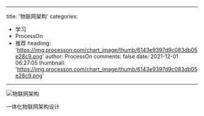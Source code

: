 
---
title: '物联网架构'
categories: 
 - 学习
 - ProcessOn
 - 推荐
headimg: 'https://img.processon.com/chart_image/thumb/6143e9397d9c083db05e28c9.png'
author: ProcessOn
comments: false
date: 2021-12-01 06:27:05
thumbnail: 'https://img.processon.com/chart_image/thumb/6143e9397d9c083db05e28c9.png'
---

<div>   
<img class="thumb" alt="物联网架构" src="https://img.processon.com/chart_image/thumb/6143e9397d9c083db05e28c9.png" referrerpolicy="no-referrer">
<p>一体化物联网架构设计</p>  
</div>
            